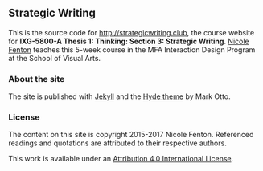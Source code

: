 ## Strategic Writing

This is the source code for http://strategicwriting.club, the course website for **IXG-5800-A Thesis 1: Thinking: Section 3: Strategic Writing**. [Nicole Fenton](http://nicolefenton.com) teaches this 5-week course in the MFA Interaction Design Program at the School of Visual Arts.

### About the site

The site is published with [Jekyll](https://jekyllrb.com/) and the [Hyde theme](http://hyde.getpoole.com) by Mark Otto.

### License

The content on this site is copyright 2015-2017 Nicole Fenton. Referenced readings and quotations are attributed to their respective authors.

This work is available under an [Attribution 4.0 International License](https://creativecommons.org/licenses/by/4.0/).
